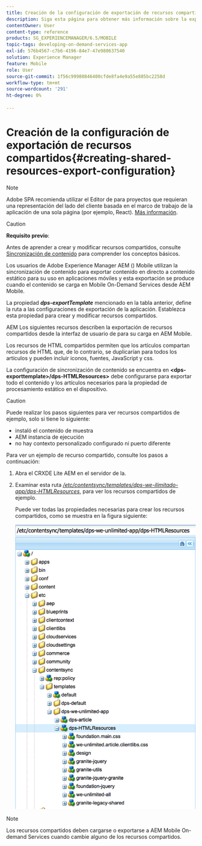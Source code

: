 ```yaml
---
title: Creación de la configuración de exportación de recursos compartidos
description: Siga esta página para obtener más información sobre la exportación de recursos compartidos desde Adobe Experience Manager AEM () para su carga en AEM Mobile.
contentOwner: User
content-type: reference
products: SG_EXPERIENCEMANAGER/6.5/MOBILE
topic-tags: developing-on-demand-services-app
exl-id: 576b4567-c7b6-4196-84e7-47e980637540
solution: Experience Manager
feature: Mobile
role: User
source-git-commit: 1f56c99980846400cfde8fa4e9a55e885bc2258d
workflow-type: tm+mt
source-wordcount: '291'
ht-degree: 0%

---
```


# Creación de la configuración de exportación de recursos compartidos{#creating-shared-resources-export-configuration}

>[!NOTE]
>
>Adobe SPA recomienda utilizar el Editor de para proyectos que requieran una representación del lado del cliente basada en el marco de trabajo de la aplicación de una sola página (por ejemplo, React). [Más información](/help/sites-developing/spa-overview.md).

>[!CAUTION]
>
>**Requisito previo**:
>
>Antes de aprender a crear y modificar recursos compartidos, consulte [Sincronización de contenido](/help/mobile/mobile-ondemand-contentsync.md) para comprender los conceptos básicos.

Los usuarios de Adobe Experience Manager AEM () Mobile utilizan la sincronización de contenido para exportar contenido en directo a contenido estático para su uso en aplicaciones móviles y esta exportación se produce cuando el contenido se carga en Mobile On-Demand Services desde AEM Mobile.

La propiedad ***dps-exportTemplate*** mencionado en la tabla anterior, define la ruta a las configuraciones de exportación de la aplicación. Establezca esta propiedad para crear y modificar recursos compartidos.

AEM Los siguientes recursos describen la exportación de recursos compartidos desde la interfaz de usuario de para su carga en AEM Mobile.

Los recursos de HTML compartidos permiten que los artículos compartan recursos de HTML que, de lo contrario, se duplicarían para todos los artículos y pueden incluir iconos, fuentes, JavaScript y css.

La configuración de sincronización de contenido se encuentra en **&lt;dps-exporttemplate>/dps-HTMLResources>** debe configurarse para exportar todo el contenido y los artículos necesarios para la propiedad de procesamiento estático en el dispositivo.

>[!CAUTION]
>
>Puede realizar los pasos siguientes para ver recursos compartidos de ejemplo, solo si tiene lo siguiente:
>
>* instaló el contenido de muestra
>* AEM instancia de ejecución
>* no hay contexto personalizado configurado ni puerto diferente
>

Para ver un ejemplo de recurso compartido, consulte los pasos a continuación:

1. Abra el CRXDE Lite AEM en el servidor de la.
1. Examinar esta ruta *[/etc/contentsync/templates/dps-we-ilimitado-app/dps-HTMLResources](http://localhost:4502/crx/de/index.jsp#/etc/contentsync/templates/dps-we-unlimited-app/dps-HTMLResources)*, para ver los recursos compartidos de ejemplo.

   Puede ver todas las propiedades necesarias para crear los recursos compartidos, como se muestra en la figura siguiente:

   ![chlimage_1-145](assets/chlimage_1-145.png)

>[!NOTE]
>
>Los recursos compartidos deben cargarse o exportarse a AEM Mobile On-demand Services cuando cambie alguno de los recursos compartidos.
